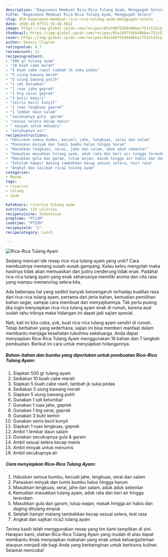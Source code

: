 ```yaml
---
description: "Bagaimana Membuat Rica-Rica Tulang Ayam, Menggugah Selera"
title: "Bagaimana Membuat Rica-Rica Tulang Ayam, Menggugah Selera"
slug: 854-bagaimana-membuat-rica-rica-tulang-ayam-menggugah-selera
date: 2020-10-07T21:35:48.582Z
image: https://img-global.cpcdn.com/recipes/85a1897556648bba/751x532cq70/rica-rica-tulang-ayam-foto-resep-utama.jpg
thumbnail: https://img-global.cpcdn.com/recipes/85a1897556648bba/751x532cq70/rica-rica-tulang-ayam-foto-resep-utama.jpg
cover: https://img-global.cpcdn.com/recipes/85a1897556648bba/751x532cq70/rica-rica-tulang-ayam-foto-resep-utama.jpg
author: Dennis Clayton
ratingvalue: 4.7
reviewcount: 12
recipeingredient:
- "500 gr tulang ayam"
- "10 buah cabe merah"
- "5 buah cabe rawit tambah jk suka pedas"
- "5 siung bawang merah"
- "5 siung bawang putih"
- "1 sdt ketumbar"
- "1 ruas jahe geprek"
- "1 btg serai geprek"
- "3 butir kemiri"
- "seiris kecil kunyit"
- "1 ruas lengkuas geprek"
- "1 lembar daun salam"
- "secukupnya gula  garam"
- "sesuai selera kecap manis"
- " minyak untuk menumis"
- "secukupnya air"
recipeinstructions:
- "Haluskan semua bumbu, kecuali jahe, lengkuas, serai dan salam"
- "Panaskan minyak dan tumis bumbu halus hingga harum"
- "Masukkan lengkuas, serai, jahe dan salam, aduk aduk sebentar"
- "Kemudian masukkan tulang ayam, aduk rata dan beri air hingga terendam"
- "Masukkan gula dan garam, tutup wajan, masak hingga air habis dan daging ditulang empuk"
- "Setelah hampir matang tambahkan kecap sesuai selera, test rasa"
- "Angkat dan sajikan rica2 tulang ayam"
categories:
- Resep
tags:
- ricarica
- tulang
- ayam

katakunci: ricarica tulang ayam 
nutrition: 115 calories
recipecuisine: Indonesian
preptime: "PT13M"
cooktime: "PT35M"
recipeyield: "2"
recipecategory: Lunch

---
```



![Rica-Rica Tulang Ayam](https://img-global.cpcdn.com/recipes/85a1897556648bba/751x532cq70/rica-rica-tulang-ayam-foto-resep-utama.jpg)

Sedang mencari ide resep rica-rica tulang ayam yang unik? Cara membuatnya memang susah-susah gampang. Kalau keliru mengolah maka hasilnya tidak akan memuaskan dan justru cenderung tidak enak. Padahal rica-rica tulang ayam yang enak seharusnya memiliki aroma dan cita rasa yang mampu memancing selera kita.

Ada beberapa hal yang sedikit banyak berpengaruh terhadap kualitas rasa dari rica-rica tulang ayam, pertama dari jenis bahan, kemudian pemilihan bahan segar, sampai cara membuat dan menyajikannya. Tak perlu pusing jika ingin menyiapkan rica-rica tulang ayam enak di rumah, karena asal sudah tahu triknya maka hidangan ini dapat jadi sajian spesial.




Nah, kali ini kita coba, yuk, buat rica-rica tulang ayam sendiri di rumah. Tetap berbahan yang sederhana, sajian ini bisa memberi manfaat dalam membantu menjaga kesehatan tubuhmu sekeluarga. Anda dapat menyiapkan Rica-Rica Tulang Ayam menggunakan 16 bahan dan 7 langkah pembuatan. Berikut ini cara untuk menyiapkan hidangannya.

<!--inarticleads1-->

##### Bahan-bahan dan bumbu yang diperlukan untuk pembuatan Rica-Rica Tulang Ayam:

1. Siapkan 500 gr tulang ayam
1. Sediakan 10 buah cabe merah
1. Siapkan 5 buah cabe rawit, tambah jk suka pedas
1. Sediakan 5 siung bawang merah
1. Siapkan 5 siung bawang putih
1. Gunakan 1 sdt ketumbar
1. Gunakan 1 ruas jahe, geprek
1. Gunakan 1 btg serai, geprek
1. Gunakan 3 butir kemiri
1. Gunakan seiris kecil kunyit
1. Siapkan 1 ruas lengkuas, geprek
1. Ambil 1 lembar daun salam
1. Gunakan secukupnya gula &amp; garam
1. Ambil sesuai selera kecap manis
1. Ambil  minyak untuk menumis
1. Ambil secukupnya air




<!--inarticleads2-->

##### Cara menyiapkan Rica-Rica Tulang Ayam:

1. Haluskan semua bumbu, kecuali jahe, lengkuas, serai dan salam
1. Panaskan minyak dan tumis bumbu halus hingga harum
1. Masukkan lengkuas, serai, jahe dan salam, aduk aduk sebentar
1. Kemudian masukkan tulang ayam, aduk rata dan beri air hingga terendam
1. Masukkan gula dan garam, tutup wajan, masak hingga air habis dan daging ditulang empuk
1. Setelah hampir matang tambahkan kecap sesuai selera, test rasa
1. Angkat dan sajikan rica2 tulang ayam




Terima kasih telah menggunakan resep yang tim kami tampilkan di sini. Harapan kami, olahan Rica-Rica Tulang Ayam yang mudah di atas dapat membantu Anda menyiapkan makanan yang enak untuk keluarga/teman ataupun menjadi ide bagi Anda yang berkeinginan untuk berbisnis kuliner. Selamat mencoba!
